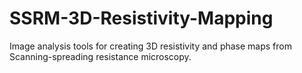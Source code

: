 # SSRM-3D-Resistivity-Mapping
Image analysis tools for creating 3D resistivity and phase maps from Scanning-spreading resistance microscopy.
